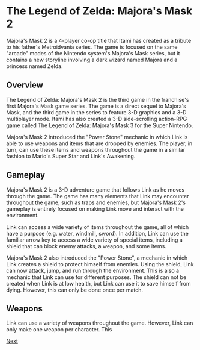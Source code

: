 # The Legend of Zelda: Majora's Mask 2

Majora's Mask 2 is a 4-player co-op title that Itami has created as a tribute to his father's Metroidvania series. The game is focused on the same "arcade" modes of the Nintendo system's Majora's Mask series, but it contains a new storyline involving a dark wizard named Majora and a princess named Zelda.

## Overview

The Legend of Zelda: Majora's Mask 2 is the third game in the franchise's first Majora's Mask game series. The game is a direct sequel to Majora's Mask, and the third game in the series to feature 3-D graphics and a 3-D multiplayer mode. Itami has also created a 3-D side-scrolling action-RPG game called The Legend of Zelda: Majora's Mask 3 for the Super Nintendo.

Majora's Mask 2 introduced the "Power Stone" mechanic in which Link is able to use weapons and items that are dropped by enemies. The player, in turn, can use these items and weapons throughout the game in a similar fashion to Mario's Super Star and Link's Awakening.

## Gameplay

Majora's Mask 2 is a 3-D adventure game that follows Link as he moves through the game. The game has many elements that Link may encounter throughout the game, such as traps and enemies, but Majora's Mask 2's gameplay is entirely focused on making Link move and interact with the environment.

Link can access a wide variety of items throughout the game, all of which have a purpose (e.g. water, windmill, sword). In addition, Link can use the familiar arrow key to access a wide variety of special items, including a shield that can block enemy attacks, a weapon, and some items.

Majora's Mask 2 also introduced the "Power Stone", a mechanic in which Link creates a shield to protect himself from enemies. Using the shield, Link can now attack, jump, and run through the environment. This is also a mechanic that Link can use for different purposes. The shield can not be created when Link is at low health, but Link can use it to save himself from dying. However, this can only be done once per match.

## Weapons

Link can use a variety of weapons throughout the game. However, Link can only make one weapon per character. This

[Next](423.md)